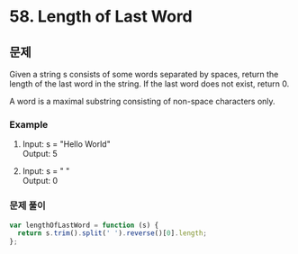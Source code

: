 # 58. Length of Last Word

## 문제

Given a string s consists of some words separated by spaces, return the length of the last word in the string. If the last word does not exist, return 0.

A word is a maximal substring consisting of non-space characters only.

### Example

1. Input: s = "Hello World"  
   Output: 5

2. Input: s = " "  
   Output: 0

### 문제 풀이

```js
var lengthOfLastWord = function (s) {
  return s.trim().split(' ').reverse()[0].length;
};
```
